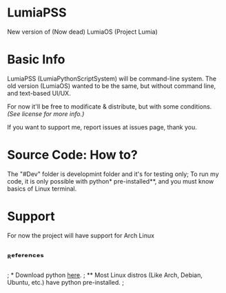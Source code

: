 # LumiaPSS
New version of (Now dead) LumiaOS (Project Lumia)


# Basic Info
LumiaPSS (LumiaPythonScriptSystem) will be command-line system.
The old version (LumiaOS) wanted to be the same, but without command line, and text-based UI/UX.

For now it'll be free to modificate & distribute, but with some conditions. *(See license for more info.)*

If you want to support me, report issues at issues page, thank you.

# Source Code: How to?
The "#Dev" folder is developmint folder and it's for testing only;
To run my code, it is only possible with python* pre-installed**, and you must know basics of Linux terminal.

# Support
For now the project will have support for Arch Linux

ᴿᵉᶠᵉʳᵉⁿᶜᵉˢ
--
; *  Download python [here](https://www.python.org/downloads/). ; ** Most Linux distros (Like Arch, Debian, Ubuntu, etc.) have python pre-installed. ;

<!-- More info soon... -->
